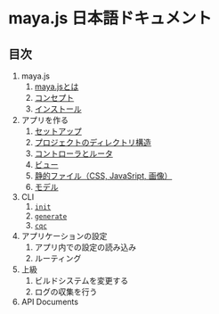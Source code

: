 # maya.js 日本語ドキュメント

## 目次
1. maya.js
    1. [maya.jsとは](./introduction/what-the-mayajs.md)
    2. [コンセプト](./introduction/concept.md)
    3. [インストール](./introduction/install.md)
2. アプリを作る
    1. [セットアップ](./how-to-create-app/setup.md)
    2. [プロジェクトのディレクトリ構造](./how-to-create-app/directory-structure.md)
    3. [コントローラとルータ](./how-to-create-app/controller-and-router.md)
    4. [ビュー](./how-to-create-app/views.md)
    5. [静的ファイル（CSS, JavaSript, 画像）](./how-to-create-app/static-files.md)
    6. [モデル](./how-to-create-app/model.md)
3. CLI
    1. [`init`](./cli/init.md)
    2. [`generate`](./cli/generate.md)
    3. [`cqc`](./cli/cqc.md)
4. アプリケーションの設定
    1. アプリ内での設定の読み込み
    2. ルーティング
5. 上級
    1. ビルドシステムを変更する
    2. ログの収集を行う
6. API Documents
